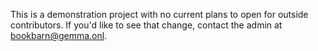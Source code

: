 This is a demonstration project with no current plans to open for outside contributors. If you'd like to see that change, contact the admin at bookbarn@gemma.onl.
